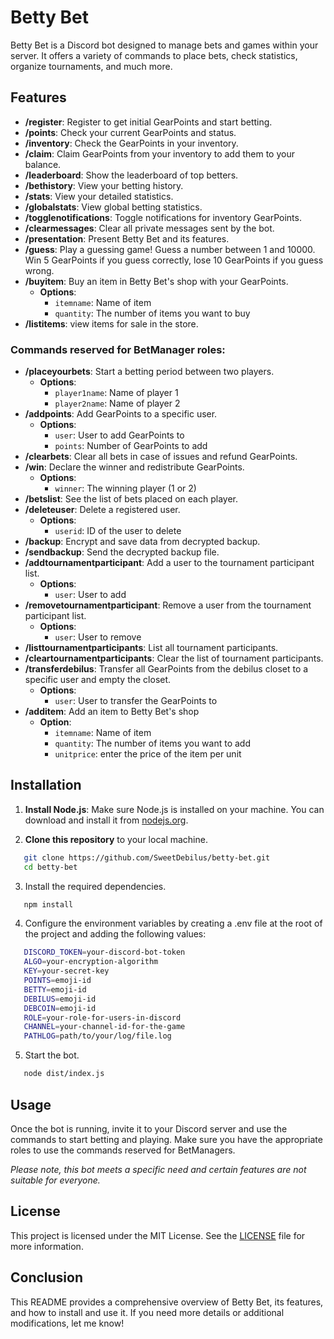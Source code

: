 # Betty Bet

Betty Bet is a Discord bot designed to manage bets and games within your server. It offers a variety of commands to place bets, check statistics, organize tournaments, and much more.

## Features

- **/register**: Register to get initial GearPoints and start betting.
- **/points**: Check your current GearPoints and status.
- **/inventory**: Check the GearPoints in your inventory.
- **/claim**: Claim GearPoints from your inventory to add them to your balance.
- **/leaderboard**: Show the leaderboard of top betters.
- **/bethistory**: View your betting history.
- **/stats**: View your detailed statistics.
- **/globalstats**: View global betting statistics.
- **/togglenotifications**: Toggle notifications for inventory GearPoints.
- **/clearmessages**: Clear all private messages sent by the bot.
- **/presentation**: Present Betty Bet and its features.
- **/guess**: Play a guessing game! Guess a number between 1 and 10000. Win 5 GearPoints if you guess correctly, lose 10 GearPoints if you guess wrong.
- **/buyitem**: Buy an item in Betty Bet's shop with your GearPoints.
  - **Options**:
    - `itemname`: Name of item
    - `quantity`: The number of items you want to buy
- **/listitems**: view items for sale in the store.

### Commands reserved for **BetManager** roles:

- **/placeyourbets**: Start a betting period between two players.
  - **Options**:
    - `player1name`: Name of player 1
    - `player2name`: Name of player 2
- **/addpoints**: Add GearPoints to a specific user.
  - **Options**:
    - `user`: User to add GearPoints to
    - `points`: Number of GearPoints to add
- **/clearbets**: Clear all bets in case of issues and refund GearPoints.
- **/win**: Declare the winner and redistribute GearPoints.
  - **Options**:
    - `winner`: The winning player (1 or 2)
- **/betslist**: See the list of bets placed on each player.
- **/deleteuser**: Delete a registered user.
  - **Options**:
    - `userid`: ID of the user to delete
- **/backup**: Encrypt and save data from decrypted backup.
- **/sendbackup**: Send the decrypted backup file.
- **/addtournamentparticipant**: Add a user to the tournament participant list.
  - **Options**:
    - `user`: User to add
- **/removetournamentparticipant**: Remove a user from the tournament participant list.
  - **Options**:
    - `user`: User to remove
- **/listtournamentparticipants**: List all tournament participants.
- **/cleartournamentparticipants**: Clear the list of tournament participants.
- **/transferdebilus**: Transfer all GearPoints from the debilus closet to a specific user and empty the closet.
  - **Options**:
    - `user`: User to transfer the GearPoints to
- **/additem**: Add an item to Betty Bet's shop
  - **Option**:
    - `itemname`: Name of item
    - `quantity`: The number of items you want to add
    - `unitprice`: enter the price of the item per unit
      
## Installation

1. **Install Node.js**:
   Make sure Node.js is installed on your machine. You can download and install it from [nodejs.org](https://nodejs.org/).

2. **Clone this repository** to your local machine.
```sh
   git clone https://github.com/SweetDebilus/betty-bet.git
   cd betty-bet
```
3. Install the required dependencies.
```sh
   npm install
```
4. Configure the environment variables by creating a .env file at the root of the project and adding the following values:
```sh
   DISCORD_TOKEN=your-discord-bot-token
   ALGO=your-encryption-algorithm
   KEY=your-secret-key
   POINTS=emoji-id
   BETTY=emoji-id
   DEBILUS=emoji-id
   DEBCOIN=emoji-id
   ROLE=your-role-for-users-in-discord
   CHANNEL=your-channel-id-for-the-game
   PATHLOG=path/to/your/log/file.log
```
5. Start the bot.
```sh
   node dist/index.js
```

## Usage

Once the bot is running, invite it to your Discord server and use the commands to start betting and playing. Make sure you have the appropriate roles to use the commands reserved for BetManagers.

*Please note, this bot meets a specific need and certain features are not suitable for everyone.*

## License

This project is licensed under the MIT License. See the [LICENSE](LICENSE) file for more information.

## Conclusion

This README provides a comprehensive overview of Betty Bet, its features, and how to install and use it. If you need more details or additional modifications, let me know!
